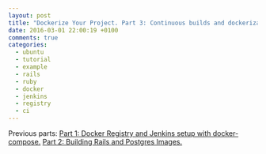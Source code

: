 ```yaml
---
layout: post
title: "Dockerize Your Project. Part 3: Continuous builds and dockerization with Jenkins."
date: 2016-03-01 22:00:19 +0100
comments: true
categories:
  - ubuntu
  - tutorial
  - example
  - rails
  - ruby
  - docker
  - jenkins
  - registry
  - ci
---
```


Previous parts:
<a href="http://rustamagasanov.com/blog/2016/02/23/dockerize-your-project-part-1-registry-and-jenkins-setup/" target="_blank">Part 1: Docker Registry and Jenkins setup with docker-compose.</a>
<a href="http://rustamagasanov.com/blog/2016/02/23/http://rustamagasanov.com/blog/2016/02/24/dockerize-your-project-part-2-building-rails-and-postgres-images-with-docker-compose/" target="_blank">Part 2: Building Rails and Postgres Images.</a>
